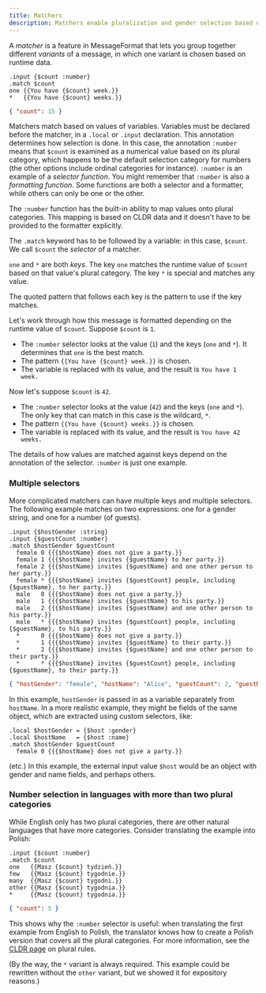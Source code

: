 ```yaml
---
title: Matchers
description: Matchers enable pluralization and gender selection based on message values.
---
```


A _matcher_ is a feature in MessageFormat that lets you group together different _variants_ of a message, in which one variant is chosen based on runtime data.

<mf2-interactive>

```mf2
.input {$count :number}
.match $count
one {{You have {$count} week.}}
*   {{You have {$count} weeks.}}
```

```json
{ "count": 15 }
```

</mf2-interactive>

Matchers match based on values of variables. Variables must be declared before the matcher, in a `.local` or `.input` declaration. This annotation determines how selection is done. In this case, the annotation `:number` means that `$count` is examined as a numerical value based on its plural category, which happens to be the default selection category for numbers (the other options include ordinal categories for instance). `:number` is an example of a _selector function_. You might remember that `:number` is also a _formatting function_. Some functions are both a selector and a formatter, while others can only be one or the other.

The `:number` function has the built-in ability to map values onto plural categories. This mapping is based on CLDR data and it doesn't have to be provided to the formatter explicitly.

The `.match` keyword has to be followed by a variable: in this case, `$count`. We call `$count` the _selector_ of a matcher.

`one` and `*` are both _keys_. The key `one` matches the runtime value of `$count` based on that value's plural category. The key `*` is special and matches any value.

The quoted pattern that follows each key is the pattern to use if the key matches.

Let's work through how this message is formatted depending on the runtime value of `$count`. Suppose `$count` is `1`.
* The `:number` selector looks at the value (`1`) and the keys (`one` and `*`). It determines that `one` is the best match.
* The pattern `{{You have {$count} week.}}` is chosen.
* The variable is replaced with its value, and the result is `You have 1 week.`

Now let's suppose `$count` is `42`.
* The `:number` selector looks at the value (`42`) and the keys (`one` and `*`). The only key that can match in this case is the wildcard, `*`.
* The pattern `{{You have {$count} weeks.}}` is chosen.
* The variable is replaced with its value, and the result is `You have 42 weeks.`

The details of how values are matched against keys depend on the annotation of the selector. `:number` is just one example.

### Multiple selectors

More complicated matchers can have multiple keys and multiple selectors.
The following example matches on two expressions: one for a gender string,
and one for a number (of guests).

<mf2-interactive>

```mf2
.input {$hostGender :string}
.input {$guestCount :number}
.match $hostGender $guestCount
  female 0 {{{$hostName} does not give a party.}}
  female 1 {{{$hostName} invites {$guestName} to her party.}}
  female 2 {{{$hostName} invites {$guestName} and one other person to her party.}}
  female * {{{$hostName} invites {$guestCount} people, including {$guestName}, to her party.}}
  male   0 {{{$hostName} does not give a party.}}
  male   1 {{{$hostName} invites {$guestName} to his party.}}
  male   2 {{{$hostName} invites {$guestName} and one other person to his party.}}
  male   * {{{$hostName} invites {$guestCount} people, including {$guestName}, to his party.}}
  *      0 {{{$hostName} does not give a party.}}
  *      1 {{{$hostName} invites {$guestName} to their party.}}
  *      2 {{{$hostName} invites {$guestName} and one other person to their party.}}
  *      * {{{$hostName} invites {$guestCount} people, including {$guestName}, to their party.}}
```

```json
{ "hostGender": "female", "hostName": "Alice", "guestCount": 2, "guestName": "Bob" }
```
</mf2-interactive>


In this example, `hostGender` is passed in as a variable separately from `hostName`.
In a more realistic example, they might be fields of the same object, which are
extracted using custom selectors, like:

```mf2
.local $hostGender = {$host :gender}
.local $hostName   = {$host :name}
.match $hostGender $guestCount
  female 0 {{{$hostName} does not give a party.}}
```

(etc.) In this example, the external input value `$host` would be an object
with gender and name fields, and perhaps others.

### Number selection in languages with more than two plural categories

While English only has two plural categories, there are other natural languages that
have more categories. Consider translating the example into Polish:

<mf2-interactive>

```mf2
.input {$count :number}
.match $count
one   {{Masz {$count} tydzień.}}
few   {{Masz {$count} tygodnie.}}
many  {{Masz {$count} tygodni.}}
other {{Masz {$count} tygodnia.}}
*     {{Masz {$count} tygodnia.}}
```

```json
{ "count": 5 }
```

</mf2-interactive>

This shows why the `:number` selector is useful: when translating the first example
from English to Polish, the translator knows how to create a Polish version
that covers all the plural categories. For more information, see the
[CLDR page](https://cldr.unicode.org/index/cldr-spec/plural-rules) on plural rules.

(By the way, the `*` variant is always required. This example could be rewritten
without the `other` variant, but we showed it for expository reasons.)
